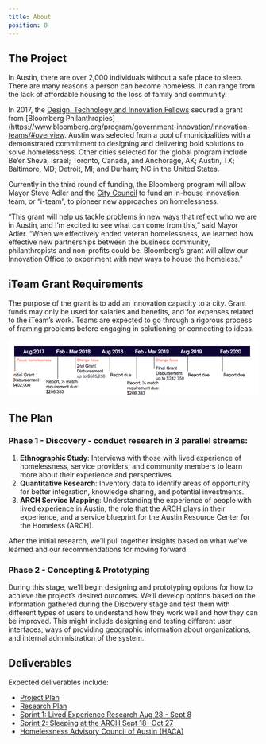 ```yaml
---
title: About
position: 0
---
```


## The Project

In Austin, there are over 2,000 individuals without a safe place to sleep. There are many reasons a person can become homeless. It can range from the lack of affordable housing to the loss of family and community.

In 2017, the [Design, Technology and Innovation Fellows](https://cityofaustin.github.io/innovation-fellows/) secured a grant from [Bloomberg Philanthropies](https://www.bloomberg.org/program/government-innovation/innovation-teams/#overview. Austin was selected from a pool of municipalities with a demonstrated commitment to designing and delivering bold solutions to solve homelessness. Other cities selected for the global program include Be’er Sheva, Israel; Toronto, Canada, and Anchorage, AK; Austin, TX; Baltimore, MD; Detroit, MI; and Durham; NC in the United States.

Currently in the third round of funding, the Bloomberg program will allow Mayor Steve Adler and the [City Council](https://austintexas.gov/) to fund an in-house innovation team, or “i-team”, to pioneer new approaches on homelessness.

“This grant will help us tackle problems in new ways that reflect who we are in Austin, and I’m excited to see what can come from this,” said Mayor Adler. “When we effectively ended veteran homelessness, we learned how effective new partnerships between the business community, philanthropists and non-profits could be. Bloomberg’s grant will allow our Innovation Office to experiment with new ways to house the homeless.”


## iTeam Grant Requirements

The purpose of the grant is to add an innovation capacity to a city. Grant funds may only be used for salaries and benefits, and for expenses related to the iTeam’s work. Teams are expected to go through a rigorous process of framing problems before engaging in solutioning or connecting to ideas. 

![iTeam Grant Requirements Timeline](/assets/img/projects/bloomberg-iteam/iteam-grant-requirement-timeline.png)


## The Plan

### Phase 1 - Discovery - conduct research in 3 parallel streams: 

1. **Ethnographic Study**: Interviews with those with lived experience of homelessness, service providers, and community members to learn more about their experience and perspectives. 
2. **Quantitative Research**: Inventory data to identify areas of opportunity for better integration, knowledge sharing, and potential investments. 
3. **ARCH Service Mapping**: Understanding the experience of people with lived experience in Austin, the role that the ARCH plays in their experience, and a service blueprint for the Austin Resource Center for the Homeless (ARCH). 

After the initial research, we’ll pull together insights based on what we’ve learned and our recommendations for moving forward. 

### Phase 2 - Concepting & Prototyping

During this stage, we’ll begin designing and prototyping options for how to achieve the project’s desired outcomes. We’ll develop options based on the information gathered during the Discovery stage and test them with different types of users to understand how they work well and how they can be improved. This might include designing and testing different user interfaces, ways of providing geographic information about organizations, and internal administration of the system.

## Deliverables

Expected deliverables include:

* [Project Plan](https://docs.google.com/document/d/17_YGSKrM8yVcdg8krNv0atT8g034LNwdS_jSN2Kp26s/edit?usp=sharing)
* [Research Plan](https://docs.google.com/document/d/1By9fQ2VHCA_XXeU2h9K3SAikTs5D4o47_sjU3xogUT0/edit?usp=sharing)
* [Sprint 1: Lived Experience Research Aug 28 - Sept 8](https://docs.google.com/document/d/1Ou0MFxoZL80ZeuPqwHALJL7ygwQE4c0bkEciv2wyJpk/edit?usp=sharing)
* [Sprint 2: Sleeping at the ARCH Sept 18- Oct 27](https://docs.google.com/document/d/1e5RWiWoOHIDItWDwGZFA-_vmLULtygoTEesatGNcA-g/edit?usp=sharing)
* [Homelessness Advisory Council of Austin (HACA)](http://projects.austintexas.io/projects/bloomberg-iteam/about/HACA/)

